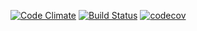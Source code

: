 [![Code
Climate](https://codeclimate.com/github/pendletons/final_furlong_api/badges/gpa.svg)](https://codeclimate.com/github/pendletons/final_furlong_api)
[![Build
Status](https://semaphoreci.com/api/v1/spendleton/final_furlong_api/branches/master/badge.svg)](https://semaphoreci.com/spendleton/final_furlong_api) 
[![codecov](https://codecov.io/gh/pendletons/final_furlong_api/branch/master/graph/badge.svg)](https://codecov.io/gh/pendletons/final_furlong_api)
